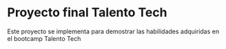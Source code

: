 # Proyecto final Talento Tech
Este proyecto se implementa para demostrar las habilidades adquiridas en el bootcamp Talento Tech